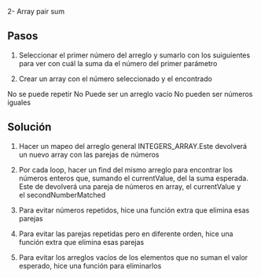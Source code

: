 2- Array pair sum

## Pasos

1. Seleccionar el primer número del arreglo y sumarlo con los suiguientes para ver con cuál la suma da el número del primer parámetro

2. Crear un array con el número seleccionado y el encontrado

No se puede repetir
No Puede ser un arreglo vacío
No pueden ser números iguales

## Solución

1. Hacer un mapeo del arreglo general INTEGERS_ARRAY.Este devolverá un nuevo array con las parejas de números

2. Por cada loop, hacer un find del mismo arreglo para encontrar los números enteros que, sumando 
el currentValue, del la suma esperada. Este de devolverá una pareja de números en array, el currentValue y el secondNumberMatched

3. Para evitar números repetidos, hice una función extra que elimina esas parejas

4. Para evitar las parejas repetidas pero en diferente orden, hice una función extra que elimina esas parejas

5. Para evitar los arreglos vacíos de los elementos que no suman el valor esperado, hice una función para eliminarlos



